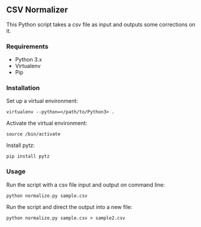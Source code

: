 ## CSV Normalizer
This Python script takes a csv file as input and outputs some corrections on it.

### Requirements
- Python 3.x
- Virtualenv
- Pip

### Installation
Set up a virtual environment:

``
virtualenv --python=</path/to/Python3> .
``

Activate the virtual environment:

``
source /bin/activate
``

Install pytz:

``
pip install pytz
``

### Usage
Run the script with a csv file input and output on command line:

``
python normalize.py sample.csv
``

Run the script and direct the output into a new file:

``
python normalize.py sample.csv > sample2.csv
``
